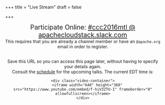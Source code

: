 +++
title = "Live Stream"
draft = false

+++

<div style="text-align:center;">
	<div style="font-size:150%;">
		Participate Online: <a href="https://apachecloudstack.slack.com/messages/ccc2016mtl/" target="_blank">#ccc2016mtl @ apachecloudstack.slack.com</a>
	</div>
	<div>This requires that you are already a channel member or have an <code>@apache.org</code> email in order to register.</div>
	<br />
	<p>Save this URL so you can access this page later, without having to specify your details again.<br />
	Consult the <a href="/#schedule" target="_blank">schedule</a> for the upcoming talks.  The current EDT time is: <code id="current-time" class="text-fade"></code></p>

	<div class="video-container">
		<iframe width="640" height="360" src="https://www.youtube.com/embed/f-hiV3ZTU-I" frameborder="0" allowfullscreen></iframe>
	</div>
</div>